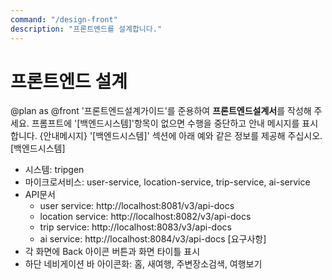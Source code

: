 ```yaml
---
command: "/design-front"
description: "프론트엔드를 설계합니다."
---
```


# 프론트엔드 설계

@plan as @front
'프론트엔드설계가이드'를 준용하여 **프론트엔드설계서**를 작성해 주세요.
프롬프트에 '[백엔드시스템]'항목이 없으면 수행을 중단하고 안내 메시지를 표시합니다.
{안내메시지}
'[백엔드시스템]' 섹션에 아래 예와 같은 정보를 제공해 주십시오.
[백엔드시스템]
- 시스템: tripgen
- 마이크로서비스: user-service, location-service, trip-service, ai-service
- API문서
  - user service: http://localhost:8081/v3/api-docs
  - location service: http://localhost:8082/v3/api-docs
  - trip service: http://localhost:8083/v3/api-docs
  - ai service: http://localhost:8084/v3/api-docs
[요구사항]
- 각 화면에 Back 아이콘 버튼과 화면 타이틀 표시
- 하단 네비게이션 바 아이콘화: 홈, 새여행, 주변장소검색, 여행보기